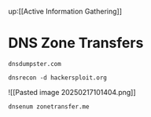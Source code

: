 up:[[Active Information Gathering]]

# DNS Zone Transfers
```
dnsdumpster.com
```

```
dnsrecon -d hackersploit.org
```

![[Pasted image 20250217101404.png]]

```
dnsenum zonetransfer.me
```
